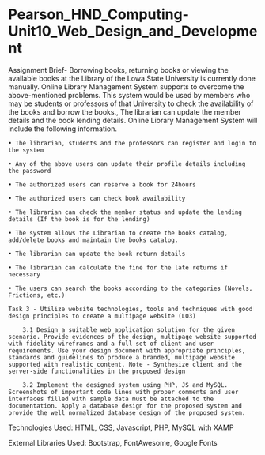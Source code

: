 # Pearson_HND_Computing-Unit10_Web_Design_and_Development

Assignment Brief- 
    Borrowing books, returning books or viewing the available books at the Library of the Lowa State University is currently done manually. Online Library Management System supports to overcome the above-mentioned problems. This system would be used by members who may be students or professors of that University to check the availability of the books and borrow the books., The librarian can update the member details and the book lending details. Online Library Management System will include the following information.

    • The librarian, students and the professors can register and login to the system

    • Any of the above users can update their profile details including the password

    • The authorized users can reserve a book for 24hours

    • The authorized users can check book availability

    • The librarian can check the member status and update the lending details (If the book is for the lending)

    • The system allows the Librarian to create the books catalog, add/delete books and maintain the books catalog.

    • The librarian can update the book return details

    • The librarian can calculate the fine for the late returns if necessary

    • The users can search the books according to the categories (Novels, Frictions, etc.)

    Task 3 - Utilize website technologies, tools and techniques with good design principles to create a multipage website (LO3)

        3.1 Design a suitable web application solution for the given scenario. Provide evidences of the design, multipage website supported with fidelity wireframes and a full set of client and user requirements. Use your design document with appropriate principles, standards and guidelines to produce a branded, multipage website supported with realistic content. Note - Synthesize client and the server-side functionalities in the proposed design

        3.2 Implement the designed system using PHP, JS and MySQL. Screenshots of important code lines with proper comments and user interfaces filled with sample data must be attached to the documentation. Apply a database design for the proposed system and provide the well normalized database design of the proposed system.

Technologies Used: HTML, CSS, Javascript, PHP, MySQL with XAMP

External Libraries Used: Bootstrap, FontAwesome, Google Fonts